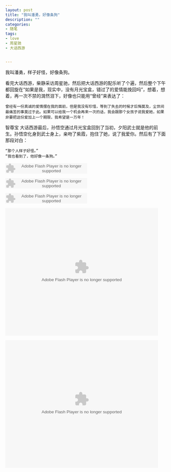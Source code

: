 ```yaml
---
layout: post
title: "我叫潘勇，好像条狗"
description: ""
categories:
- 随笔
tags:
- love
- 周星驰
- 大话西游


---
```


我叫潘勇，样子好怪，好像条狗。


看完大话西游，柴静采访周星驰，然后把大话西游的配乐听了个遍，然后整个下午都回旋在“如果是我，现实中，没有月光宝盒，错过了的爱情能挽回吗”，想着，想着，再一次不禁的潸然泪下，好像也只能用“曾经”来表达了：
	
	曾经有一份真诚的爱情摆在我的面前，但是我没有珍惜，等到了失去的时候才后悔莫及，尘世间最痛苦的事莫过于此。如果可以给我一个机会再来一次的话，我会跟那个女孩子说我爱她，如果非要把这份爱加上一个期限，我希望是一万年！

智尊宝
大话西游最后，孙悟空通过月光宝盒回到了当初，夕阳武士就是他的前生。孙悟空化身到武士身上，亲吻了紫霞，抱住了她，说了我爱你。然后有了下面那段对白：

	“那个人样子好怪。”
	“我也看到了，他好像一条狗。”
	


<embed src="http://www.xiami.com/widget/0_2079912/singlePlayer.swf" type="application/x-shockwave-flash" width="257" height="33" wmode="transparent"></embed>

<embed src="http://www.xiami.com/widget/0_2079910/singlePlayer.swf" type="application/x-shockwave-flash" width="257" height="33" wmode="transparent"></embed>

<embed src="http://www.xiami.com/widget/12071409_2079911/singlePlayer.swf" type="application/x-shockwave-flash" width="257" height="33" wmode="transparent" autostart="false" ></embed>


<embed src="http://player.youku.com/player.php/sid/XMTk3MjA0MjIw/v.swf" quality="high" width="480" height="400" align="middle" allowScriptAccess="sameDomain" allowFullscreen="true" type="application/x-shockwave-flash"></embed>

<embed src="http://player.ku6.com/refer/3Oo-PzyjYJuPSjxjHPhZQg../v.swf" width="480" height="400" allowscriptaccess="always" allowfullscreen="true" type="application/x-shockwave-flash" flashvars="from=ku6"></embed>


